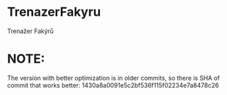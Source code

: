 # TrenazerFakyru
Trenažer Fakýrů

# NOTE:
The version with better optimization is in older commits, so there is SHA of commit that works better: 1430a8a0091e5c2bf536f115f02234e7a8478c26
